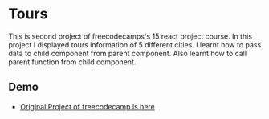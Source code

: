 
# Tours

This is second project of freecodecamps's 15 react project course.
In this project I displayed tours information of 5 different cities.
I learnt how to pass data to child component from parent component.
Also learnt how to call parent function from child component.

## Demo

- [Original Project of freecodecamp is here](https://react-projects-2-tours.netlify.app/)
 
